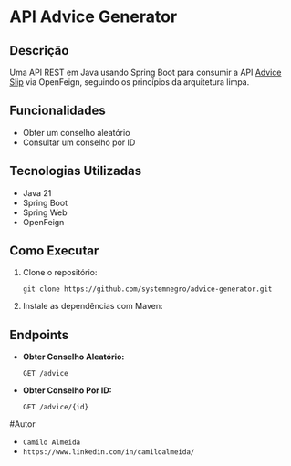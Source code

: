 # API Advice Generator

## Descrição

Uma API REST em Java usando Spring Boot para consumir a API <a href="https://api.adviceslip.com" target="_blank">Advice Slip</a> via OpenFeign, seguindo os princípios da arquitetura limpa.

## Funcionalidades

- Obter um conselho aleatório
- Consultar um conselho por ID

## Tecnologias Utilizadas

- Java 21
- Spring Boot
- Spring Web
- OpenFeign

## Como Executar

1. Clone o repositório:
    ```
    git clone https://github.com/systemnegro/advice-generator.git
    ```

2. Instale as dependências com Maven:

## Endpoints

- **Obter Conselho Aleatório:**
    ```
    GET /advice
    ```
- **Obter Conselho Por ID:**
    ```
    GET /advice/{id}
    ```
#Autor
- `Camilo Almeida`
- `https://www.linkedin.com/in/camiloalmeida/`
